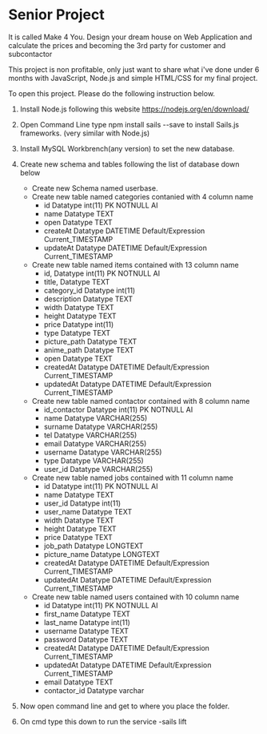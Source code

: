 # Senior Project
It is called Make 4 You.
Design your dream house on Web Application and calculate the prices and becoming the 3rd party for customer and subcontactor

This project is non profitable, only just want to share what i've done under 6 months with JavaScript,
Node.js and simple HTML/CSS for my final project.  

To open this project. Please do the following instruction below.
1. Install Node.js following this website https://nodejs.org/en/download/
2. Open Command Line type npm install sails --save to install Sails.js frameworks. (very similar with Node.js)
3. Install MySQL Workbrench(any version) to set the new database.
4. Create new schema and tables following the list of database down below
   - Create new Schema named userbase. 
   - Create new table named categories contanied with 4 column name   
     - id           Datatype int(11)  PK NOTNULL AI 
     - name         Datatype TEXT     
     - open         Datatype TEXT
     - createAt     Datatype DATETIME Default/Expression Current_TIMESTAMP
     - updateAt     Datatype DATETIME Default/Expression Current_TIMESTAMP
   - Create new table named items contained with 13 column name
     - id,          Datatype int(11)  PK NOTNULL AI
     - title,       Datatype TEXT     
     - category_id  Datatype int(11)
     - description  Datatype TEXT
     - width        Datatype TEXT
     - height       Datatype TEXT
     - price        Datatype int(11)
     - type         Datatype TEXT
     - picture_path Datatype TEXT
     - anime_path   Datatype TEXT
     - open         Datatype TEXT
     - createdAt    Datatype DATETIME Default/Expression Current_TIMESTAMP
     - updatedAt    Datatype DATETIME Default/Expression Current_TIMESTAMP
   - Create new table named contactor contained with 8 column name
     - id_contactor Datatype int(11)  PK NOTNULL AI
     - name         Datatype VARCHAR(255) 
     - surname      Datatype VARCHAR(255) 
     - tel          Datatype VARCHAR(255) 
     - email        Datatype VARCHAR(255) 
     - username     Datatype VARCHAR(255) 
     - type         Datatype VARCHAR(255) 
     - user_id      Datatype VARCHAR(255) 
   - Create new table named jobs contained with 11 column name
     - id           Datatype int(11)  PK NOTNULL AI
     - name         Datatype TEXT     
     - user_id      Datatype int(11)
     - user_name    Datatype TEXT
     - width        Datatype TEXT
     - height       Datatype TEXT
     - price        Datatype TEXT
     - job_path     Datatype LONGTEXT
     - picture_name Datatype LONGTEXT
     - createdAt    Datatype DATETIME Default/Expression Current_TIMESTAMP
     - updatedAt    Datatype DATETIME Default/Expression Current_TIMESTAMP
   - Create new table named users contained with 10 column name
     - id           Datatype int(11)  PK NOTNULL AI
     - first_name   Datatype TEXT     
     - last_name    Datatype int(11)
     - username     Datatype TEXT
     - password     Datatype TEXT
     - createdAt    Datatype DATETIME Default/Expression Current_TIMESTAMP
     - updatedAt    Datatype DATETIME Default/Expression Current_TIMESTAMP
     - email        Datatype TEXT
     - contactor_id Datatype varchar
     
5. Now open command line and get to where you place the folder.
6. On cmd type this down to run the service   -sails lift
